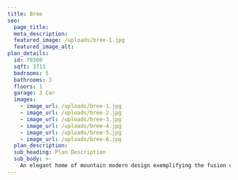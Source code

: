 ```yaml
---
title: Bree
seo:
  page_title:
  meta_description:
  featured_image: /uploads/bree-1.jpg
  featured_image_alt:
plan_details:
  id: 70300
  sqft: 3713
  bedrooms: 5
  bathrooms: 3
  floors: 1
  garage: 3 Car
  images:
    - image_url: /uploads/bree-1.jpg
    - image_url: /uploads/bree-2.jpg
    - image_url: /uploads/bree-3.jpg
    - image_url: /uploads/bree-4.jpg
    - image_url: /uploads/bree-5.jpg
    - image_url: /uploads/bree-6.jpg
  plan_description:
  sub_heading: Plan Description
  sub_body: >-
    An elegant home of mountain modern design exemplifying the fusion of the clean crisp linear look of a very modern design into a mountainous environment. Soaring expanse of glass and natural reclaimed wood allows the homeowner the open living environment sought after by most of today's homebuyers. Additionally, many very private spaces are incorporated within the design for the separation of lifestyles for each person of the family's individual requirements. There is even a safe room incorporated in the home for the safety of the family. Simply stated, an amazing statement of the homeowners lifestyle and status statement.
---
```

